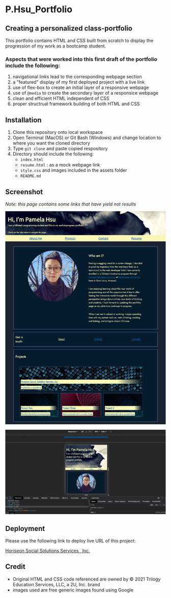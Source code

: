 # P.Hsu_Portfolio

## Creating a personalized class-portfolio

This portfolio contains HTML and CSS built from scratch to display the progression of my work as a bootcamp student. 

### Aspects that were worked into this first draft of the portfolio include the following:

1. navigational links lead to the corresponding webpage section
2. a "featured" display of my first deployed project with a live link
3. use of flex-box to create an initial layer of a responsive webpage
4. use of `@media` to create the secondary layer of a responsice webpage
5. clean and efficient HTML independent of CSS
6. proper structrual framework building of both HTML and CSS

## Installation

1. Clone this repository onto local workspace
2. Open Terminal (MacOS) or Git Bash (Windows) and change location to where you want the cloned directory
3. Type `git clone` and paste copied respository
4. Directory should include the following:
    * `index.html`
    * `resume.html` : as a mock webpage link
    * `style.css` and images included in the assets folder
    * `README.md`

## Screenshot

*Note: this page contains some links that have yield not results*

![Portfolio screenshot: full page](./assets/images/full-page-screenshot.png)

![Portfolio screenshot: `@media screen and (max-width: 900px)`](./assets/images/mediaquery-screenshot.png)

## Deployment

Please use the following link to deploy live URL of this project:

[Horiseon Social Solutions Services , Inc.](https://p-hsu.github.io/Horiseon_code_refractory_project/)

## Credit

* Original HTML and CSS code referenced are owned by © 2021 Trilogy Education Services, LLC, a 2U, Inc. brand
* images used are free generic images found using Google
